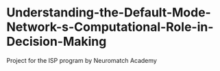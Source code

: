 # Understanding-the-Default-Mode-Network-s-Computational-Role-in-Decision-Making
Project for the ISP program by Neuromatch Academy
